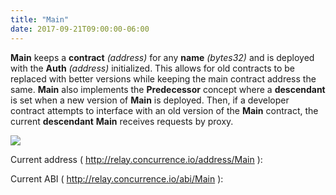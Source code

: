 ```yaml
---
title: "Main"
date: 2017-09-21T09:00:00-06:00
---
```

**Main** keeps a **contract** *(address)* for any **name** *(bytes32)* and is deployed with the **Auth** *(address)* initialized. This allows for old contracts to be replaced with better versions while keeping the main contract address the same. **Main** also implements the **Predecessor** concept where a **descendant** is set when a new version of **Main** is deployed. Then, if a developer contract attempts to interface with an old version of the **Main** contract, the current **descendant** **Main** receives requests by proxy.  

<img src="/images/main.png"/>

<!--RQC CODE solidity Main/Main.sol -->

Current address ( http://relay.concurrence.io/address/Main ):
<!--RQC ADDRESS Main/Main.address -->

Current ABI ( http://relay.concurrence.io/abi/Main ):
<!--RQC ABI Main/Main.abi -->
